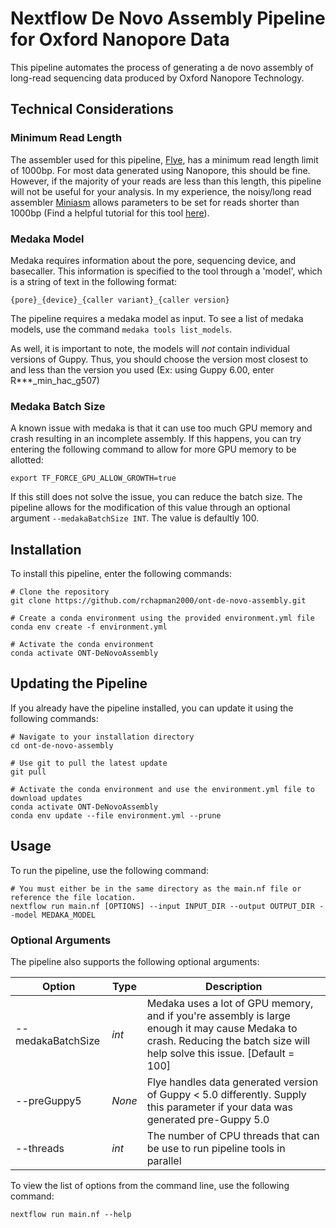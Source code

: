# Nextflow De Novo Assembly Pipeline for Oxford Nanopore Data

This pipeline automates the process of generating a de novo assembly of long-read sequencing data produced by Oxford Nanopore Technology.

## Technical Considerations

### Minimum Read Length
The assembler used for this pipeline, [Flye](https://github.com/fenderglass/Flye), has a minimum read length limit of 1000bp. For most data generated using Nanopore, this should be fine. However, if the majority of your reads are less than this length, this pipeline will not be useful for your analysis. In my experience, the noisy/long read assembler [Miniasm](https://github.com/lh3/miniasm) allows parameters to be set for reads shorter than 1000bp (Find a helpful tutorial for this tool [here](https://faculty.washington.edu/sr320/?p=13602)).

### Medaka Model

Medaka requires information about the pore, sequencing device, and basecaller. This information is specified to the tool through a 'model', which is a string of text in the following format:
```
{pore}_{device}_{caller variant}_{caller version}
```

The pipeline requires a medaka model as input. To see a list of medaka models, use the command ```medaka tools list_models```.

As well, it is important to note, the models will *not* contain individual versions of Guppy. Thus, you should choose the version most closest to and less than the version you used (Ex: using Guppy 6.00, enter R***_min_hac_g507)

### Medaka Batch Size

A known issue with medaka is that it can use too much GPU memory and crash resulting in an incomplete assembly. If this happens, you can try entering the following command to allow for more GPU memory to be allotted:
```
export TF_FORCE_GPU_ALLOW_GROWTH=true
```
If this still does not solve the issue, you can reduce the batch size. The pipeline allows for the modification of this value through an optional argument ```--medakaBatchSize INT```. The value is defaultly 100.
## Installation

To install this pipeline, enter the following commands:
```
# Clone the repository
git clone https://github.com/rchapman2000/ont-de-novo-assembly.git

# Create a conda environment using the provided environment.yml file
conda env create -f environment.yml

# Activate the conda environment
conda activate ONT-DeNovoAssembly
```

## Updating the Pipeline
If you already have the pipeline installed, you can update it using the following commands:
```
# Navigate to your installation directory
cd ont-de-novo-assembly

# Use git to pull the latest update
git pull

# Activate the conda environment and use the environment.yml file to download updates
conda activate ONT-DeNovoAssembly
conda env update --file environment.yml --prune
```

## Usage
To run the pipeline, use the following command:
```
# You must either be in the same directory as the main.nf file or reference the file location.
nextflow run main.nf [OPTIONS] --input INPUT_DIR --output OUTPUT_DIR --model MEDAKA_MODEL
```

### Optional Arguments
The pipeline also supports the following optional arguments:

| Option | Type | Description |
|---|---|---|
| --medakaBatchSize | *int* | Medaka uses a lot of GPU memory, and if you're assembly is large enough it may cause Medaka to crash. Reducing the batch size will help solve this issue. [Default = 100] |
| --preGuppy5 | *None* | Flye handles data generated version of Guppy < 5.0 differently. Supply this parameter if your data was generated pre-Guppy 5.0 |
| --threads | *int* | The number of CPU threads that can be use to run pipeline tools in parallel |

To view the list of options from the command line, use the following command:
```
nextflow run main.nf --help
```